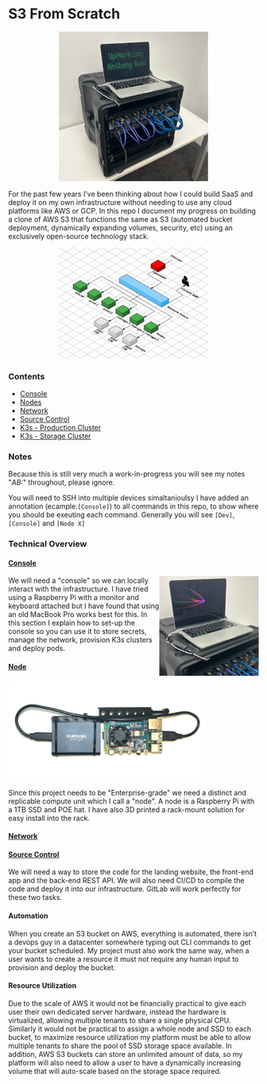 # S3 From Scratch

<p align="center">
  <img width="300" src="https://raw.githubusercontent.com/anthonybudd/anthonybudd/master/img/s3.png">
</p>

For the past few years I’ve been thinking about how I could build SaaS and deploy it on my own infrastructure without needing to use any cloud platforms like AWS or GCP. In this repo I document my progress on building a clone of AWS S3 that functions the same as S3 (automated bucket deployment, dynamically expanding volumes, security, etc) using an exclusively open-source technology stack.

<p align="center">
  <img width="300" src="https://raw.githubusercontent.com/anthonybudd/s3-from-scratch/master/_img/infrastructure.png">
</p>

### Contents
- [Console](./console/ReadMe.md)
- [Nodes](./node/ReadMe.md)
- [Network](./network/ReadMe.md)
- [Source Control](./gitlab/ReadMe.md)
- [K3s - Production Cluster](./k3s/production-cluster.md)
- [K3s - Storage Cluster](./k3s/storage-cluster.md)

### Notes
Because this is still very much a work-in-progress you will see my notes "_AB:_" throughout, please ignore.

You will need to SSH into multiple devices simaltanioulsy I have added an annotation (ecample:`[Console]`) to all commands in this repo, to show where you should be exeuting each command. Generally you will see `[Dev]`, `[Console]` and `[Node X]`


### Technical Overview

#### [Console](./console/ReadMe.md)
<img height="200" align="right" src="https://raw.githubusercontent.com/anthonybudd/s3-from-scratch/master/_img/console.png">
We will need a "console" so we can locally interact with the infrastructure. I have tried using a Raspberry Pi with a monitor and keyboard attached but I have found that using an old MacBook Pro works best for this. In this section I explain how to set-up the console so you can use it to store secrets, manage the network, provision K3s clusters and deploy pods.

#### [Node](./node/ReadMe.md)
<img height="200" src="https://raw.githubusercontent.com/anthonybudd/s3-from-scratch/master/_img/node.png">

Since this project needs to be "Enterprise-grade" we need a distinct and replicable compute unit which I call a "node". A node is a Raspberry Pi with a 1TB SSD and POE hat. I have also 3D printed a rack-mount solution for easy install into the rack. 

#### [Network](./network/ReadMe.md)

#### [Source Control](./gitlab/ReadMe.md)
We will need a way to store the code for the landing website, the front-end app and the back-end REST API. We  will also need CI/CD to compile the code and deploy it into our infrastructure. GitLab will work perfectly for these two tasks.

#### Automation
When you create an S3 bucket on AWS, everything is automated, there isn’t a devops guy in a datacenter somewhere typing out CLI commands to get your bucket scheduled. My project must also work the same way, when a user wants to create a resource it must not require any human input to provision and deploy the bucket.

#### Resource Utilization
Due to the scale of AWS it would not be financially practical to give each user their own dedicated server hardware, instead the hardware is virtualized, allowing multiple tenants to share a single physical CPU. Similarly it would not be practical to assign a whole node and SSD to each bucket, to maximize resource utilization my platform must be able to allow multiple tenants to share the pool of SSD storage space available. In addition, AWS S3 buckets can store an unlimited amount of data, so my platform will also need to allow a user to have a dynamically increasing volume that will auto-scale based on the storage space required.

